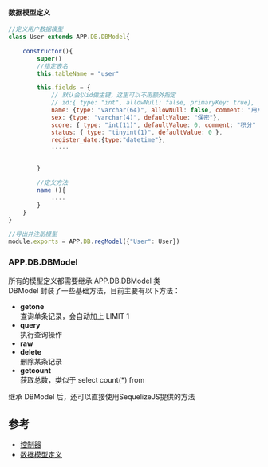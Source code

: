 #### 数据模型定义

```js
//定义用户数据模型
class User extends APP.DB.DBModel{

    constructor(){
        super()
        //指定表名
        this.tableName = "user"

        this.fields = {
            // 默认会以id做主键，这里可以不用额外指定
            // id:{ type: "int", allowNull: false, primaryKey: true},
            name: {type: "varchar(64)", allowNull: false, comment: "用户名"},
            sex: {type: "varchar(4)", defaultValue: "保密"},
            score: { type: "int(11)", defaultValue: 0, comment: "积分" },
            status: { type: "tinyint(1)", defaultValue: 0 },
            register_date:{type:"datetime"},
            .....


        }

        //定义方法
        name (){
            ....
        }
    }
}

//导出并注册模型
module.exports = APP.DB.regModel({"User": User})
```

### APP.DB.DBModel
所有的模型定义都需要继承 APP.DB.DBModel 类  
DBModel 封装了一些基础方法，目前主要有以下方法：  
- **getone**  
查询单条记录，会自动加上  LIMIT 1
- **query**  
执行查询操作
- **raw**
- **delete**  
删除某条记录
- **getcount**  
获取总数，类似于 select count(*) from

继承 DBModel 后，还可以直接使用SequelizeJS提供的方法

## 参考
- [控制器](编写控制器.md)
- [数据模型定义](数据模型定义.md)